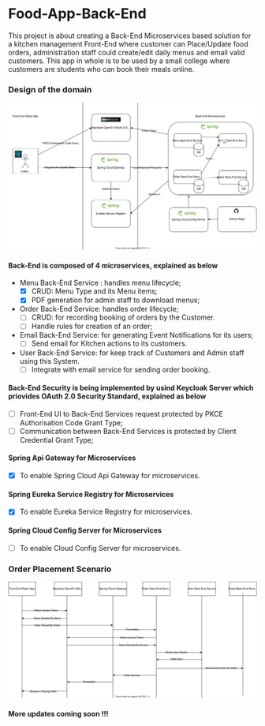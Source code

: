 # Food-App-Back-End

This project is about creating a Back-End Microservices based solution for a kitchen management Front-End where customer can Place/Update food orders, administration staff could create/edit daily menus and email valid customers. This app in whole is to be used by a small college where customers are students who can book their meals online. 

### Design of the domain

![Design of the domain](https://github.com/gauravuq/Food-App-Back-End/blob/master/Food%20App%20Back-End%20Domain.svg)

#### Back-End is composed of 4 microservices, explained as below
* Menu Back-End Service : handles menu lifecycle;
  - [X] CRUD: Menu Type and its Menu items;
  - [X] PDF generation for admin staff to download menus;
* Order Back-End Service: handles order lifecycle;
  - [ ] CRUD: for recording booking of orders by the Customer.
  - [ ] Handle rules for creation of an order;
* Email Back-End Service: for generating Event Notifications for its users;
  - [ ] Send email for Kitchen actions to its customers.
* User Back-End Service: for keep track of Customers and Admin staff using this System.
  - [ ] Integrate with email service for sending order booking.
  
#### Back-End Security is being implemented by usind Keycloak Server which priovides OAuth 2.0 Security Standard, explained as below
* [ ] Front-End UI to Back-End Services request protected by PKCE Authorisation Code Grant Type;
* [ ] Communication between Back-End Services is protected by Client Credential Grant Type;

#### Spring Api Gateway for Microservices 
  - [X] To enable Spring Cloud Api Gateway for microservices.
#### Spring Eureka Service Registry for Microservices 
  - [X] To enable Eureka Service Registry for microservices.
#### Spring Cloud Config Server for Microservices 
  - [ ] To enable Cloud Config Server for microservices.
  
### Order Placement Scenario

![Order Placement Scenario](https://github.com/gauravuq/Food-App-Back-End/blob/master/Food%20App%20Back-End%20Order%20Scenario%20.svg)

#### More updates coming soon !!!
